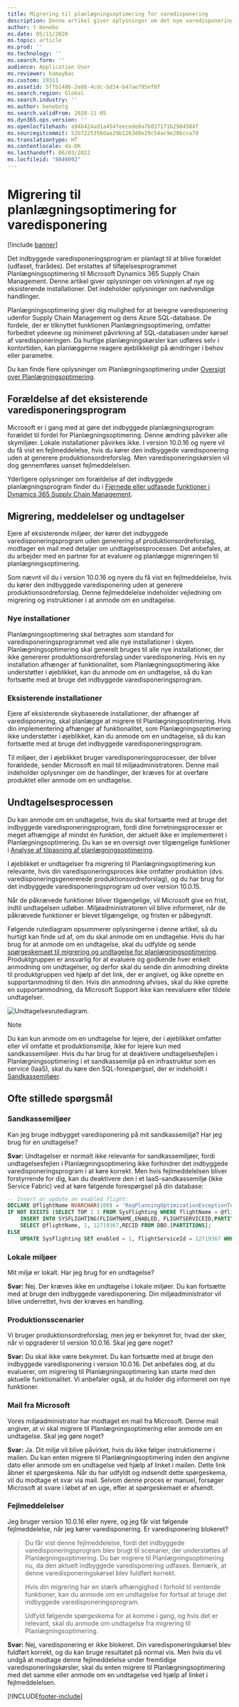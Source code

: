 ```yaml
---
title: Migrering til planlægningsoptimering for varedisponering
description: Denne artikel giver oplysninger om det nye varedisponeringsprogram, Planlægningsoptimering, og om migrering fra det eksisterende program.
author: t-benebo
ms.date: 05/11/2020
ms.topic: article
ms.prod: ''
ms.technology: ''
ms.search.form: ''
audience: Application User
ms.reviewer: kamaybac
ms.custom: 19311
ms.assetid: 5ffb1486-2e08-4cdc-bd34-b47ae795ef0f
ms.search.region: Global
ms.search.industry: ''
ms.author: benebotg
ms.search.validFrom: 2020-11-05
ms.dyn365.ops.version: ''
ms.openlocfilehash: a94b424ad1a454feecede8a7b037171b2984504f
ms.sourcegitcommit: 52b7225350daa29b1263d8e29c54ac9e20bcca70
ms.translationtype: HT
ms.contentlocale: da-DK
ms.lasthandoff: 06/03/2022
ms.locfileid: "8846092"
---
```

# <a name="migration-to-planning-optimization-for-master-planning"></a>Migrering til planlægningsoptimering for varedisponering

[!include [banner](../includes/banner.md)]

Det indbyggede varedisponeringsprogram er planlagt til at blive forældet (udfaset, frarådes). Det erstattes af tilføjelsesprogrammet Planlægningsoptimering til Microsoft Dynamics 365 Supply Chain Management. Denne artikel giver oplysninger om virkningen af nye og eksisterende installationer. Det indeholder oplysninger om nødvendige handlinger.

Planlægningsoptimering giver dig mulighed for at beregne varedisponering udenfor Supply Chain Management og dens Azure SQL-database. De fordele, der er tilknyttet funktionen Planlægningsoptimering, omfatter forbedret ydeevne og minimeret påvirkning af SQL-databasen under kørsel af varedisponeringen. Da hurtige planlægningskørsler kan udføres selv i kontortiden, kan planlæggerne reagere øjeblikkeligt på ændringer i behov eller parametre.

Du kan finde flere oplysninger om Planlægningsoptimering under [Oversigt over Planlægningsoptimering](planning-optimization/planning-optimization-overview.md).

## <a name="obsolescence-of-the-existing-master-planning-engine"></a>Forældelse af det eksisterende varedisponeringsprogram

Microsoft er i gang med at gøre det indbyggede planlægningsprogram forældet til fordel for Planlægningsoptimering. Denne ændring påvirker alle skymiljøer. Lokale installationer påvirkes ikke. I version 10.0.16 og nyere vil du få vist en fejlmeddelelse, hvis du kører den indbyggede varedisponering uden at generere produktionsordreforslag. Men varedisponeringskørslen vil dog gennemføres uanset fejlmeddelelsen.

Yderligere oplysninger om forældelse af det indbyggede planlægningsprogram finder du i [Fjernede eller udfasede funktioner i Dynamics 365 Supply Chain Management](../get-started/removed-deprecated-features-scm-updates.md).

## <a name="migration-messages-and-exceptions"></a>Migrering, meddelelser og undtagelser

Ejere af eksisterende miljøer, der kører det indbyggede varedisponeringsprogram uden generering af produktionsordreforslag, modtager en mail med detaljer om undtagelsesprocessen. Det anbefales, at du arbejder med en partner for at evaluere og planlægge migreringen til planlægningsoptimering.

Som nævnt vil du i version 10.0.16 og nyere du få vist en fejlmeddelelse, hvis du kører den indbyggede varedisponering uden at generere produktionsordreforslag. Denne fejlmeddelelse indeholder vejledning om migrering og instruktioner i at anmode om en undtagelse.

### <a name="new-deployments"></a>Nye installationer

Planlægningsoptimering skal betragtes som standard for varedisponeringsprogrammet ved alle nye installationer i skyen. Planlægningsoptimering skal generelt bruges til alle nye installationer, der ikke genererer produktionsordreforslag under varedisponering. Hvis en ny installation afhænger af funktionalitet, som Planlægningsoptimering ikke understøtter i øjeblikket, kan du anmode om en undtagelse, så du kan fortsætte med at bruge det indbyggede varedisponeringsprogram.

### <a name="existing-deployments"></a>Eksisterende installationer

Ejere af eksisterende skybaserede installationer, der afhænger af varedisponering, skal planlægge at migrere til Planlægningsoptimering. Hvis din implementering afhænger af funktionalitet, som Planlægningsoptimering ikke understøtter i øjeblikket, kan du anmode om en undtagelse, så du kan fortsætte med at bruge det indbyggede varedisponeringsprogram.

Til miljøer, der i øjeblikket bruger varedisponeringsprocesser, der bliver forældede, sender Microsoft en mail til miljøadministratoren. Denne mail indeholder oplysninger om de handlinger, der kræves for at overføre produktet eller anmode om en undtagelse.

## <a name="the-exception-process"></a>Undtagelsesprocessen

Du kan anmode om en undtagelse, hvis du skal fortsætte med at bruge det indbyggede varedisponeringsprogram, fordi dine forretningsprocesser er meget afhængige af mindst én funktion, der aktuelt ikke er implementeret i Planlægningsoptimering. Du kan se en oversigt over tilgængelige funktioner i [Analyse af tilpasning af planlægningsoptimering](planning-optimization/planning-optimization-fit-analysis.md).

I øjeblikket er undtagelser fra migrering til Planlægningsoptimering kun relevante, hvis din varedisponeringsproces ikke omfatter produktion (dvs. varedisponeringsgenererede produktionsordreforslag), og du har brug for det indbyggede varedisponeringsprogram ud over version 10.0.15.

Når de påkrævede funktioner bliver tilgængelige, vil Microsoft give en frist, indtil undtagelsen udløber. Miljøadministratoren vil blive informeret, når de påkrævede funktioner er blevet tilgængelige, og fristen er påbegyndt.

Følgende rutediagram opsummerer oplysningerne i denne artikel, så du hurtigt kan finde ud af, om du skal anmode om en undtagelse. Hvis du har brug for at anmode om en undtagelse, skal du udfylde og sende [spørgeskemaet til migrering og undtagelse for planlægningsoptimering](https://go.microsoft.com/fwlink/?linkid=2144962). Produktgruppen er ansvarlig for at evaluere og godkende hver enkelt anmodning om undtagelser, og derfor skal du sende din anmodning direkte til produktgruppen ved hjælp af det link, der er angivet, og ikke oprette en supportanmodning til den. Hvis din anmodning afvises, skal du ikke oprette en supportanmodning, da Microsoft Support ikke kan reevaluere eller tildele undtagelser.

![Undtagelsesrutediagram.](media/exception-diagram.png "Undtagelsesrutediagram")

> [!NOTE]
> Du kan kun anmode om en undtagelse for lejere, der i øjeblikket omfatter eller vil omfatte et produktionsmiljø, ikke for lejere kun med sandkassemiljøer. Hvis du har brug for at deaktivere undtagelsesfejlen i Planlægningsoptimering i et sandkassemiljø på en infrastruktur som en service (IaaS), skal du køre den SQL-forespørgsel, der er indeholdt i [Sandkassemiljøer](#faq-sandbox).

## <a name="frequently-asked-questions"></a>Ofte stillede spørgsmål

### <a name="sandbox-environments"></a><a name="faq-sandbox"></a>Sandkassemiljøer

Kan jeg bruge indbygget varedisponering på mit sandkassemiljø? Har jeg brug for en undtagelse?

**Svar:** Undtagelser er normalt ikke relevante for sandkassemiljøer, fordi undtagelsesfejlen i Planlægningsoptimering ikke forhindrer det indbyggede varedisponeringsprogram i at køre korrekt. Men hvis fejlmeddelelsen bliver forstyrrende for dig, kan du deaktivere den i et IaaS-sandkassemiljø (ikke Service Fabric) ved at køre følgende forespørgsel på din database:

```sql
-- Insert or update an enabled flight:
DECLARE @flightName NVARCHAR(100) = 'ReqPlanningOptimizationExceptionToggle';
IF NOT EXISTS (SELECT TOP 1 1 FROM SysFlighting WHERE flightName = @flightName)
    INSERT INTO SYSFLIGHTING(FLIGHTNAME,ENABLED, FLIGHTSERVICEID,PARTITION)
    SELECT @flightName, 1, 12719367,RECID FROM DBO.[PARTITIONS];
ELSE
    UPDATE SysFlighting SET enabled = 1, flightServiceId = 12719367 WHERE flightName = @flightName;
```

### <a name="on-premises-environments"></a>Lokale miljøer

Mit miljø er lokalt. Har jeg brug for en undtagelse?

**Svar:** Nej. Der kræves ikke en undtagelse i lokale miljøer. Du kan fortsætte med at bruge den indbyggede varedisponering. Din miljøadministrator vil blive underrettet, hvis der kræves en handling.

### <a name="production-scenarios"></a>Produktionsscenarier

Vi bruger produktionsordreforslag, men jeg er bekymret for, hvad der sker, når vi opgraderer til version 10.0.16. Skal jeg gøre noget?

**Svar:** Du skal ikke være bekymret. Du kan fortsætte med at bruge den indbyggede varedisponering i version 10.0.16. Det anbefales dog, at du evaluerer, om migrering til Planlægningsoptimering kan starte med den aktuelle funktionalitet. Vi anbefaler også, at du holder dig informeret om nye funktioner.

### <a name="email-from-microsoft"></a>Mail fra Microsoft

Vores miljøadministrator har modtaget en mail fra Microsoft. Denne mail angiver, at vi skal migrere til Planlægningsoptimering eller anmode om en undtagelse. Skal jeg gøre noget?

**Svar:** Ja. Dit miljø vil blive påvirket, hvis du ikke følger instruktionerne i mailen. Du kan enten migrere til Planlægningsoptimering inden den angivne dato eller anmode om en undtagelse ved hjælp af linket i mailen. Dette link åbner et spørgeskema. Når du har udfyldt og indsendt dette spørgeskema, vil du modtage et svar via mail. Selvom denne proces er manuel, forsøger Microsoft at svare i løbet af en uge, efter at spørgeskemaet er afsendt.

### <a name="error-messages"></a>Fejlmeddelelser

Jeg bruger version 10.0.16 eller nyere, og jeg får vist følgende fejlmeddelelse, når jeg kører varedisponering. Er varedisponering blokeret?

> Du får vist denne fejlmeddelelse, fordi det indbyggede varedisponeringsprogram blev brugt til scenarier, der understøttes af Planlægningsoptimering. Du bør migrere til Planlægningsoptimering nu, da den aktuelt indbyggede varedisponering udfases. Bemærk, at denne varedisponeringskørsel blev fuldført korrekt.
>
> Hvis din migrering har en stærk afhængighed i forhold til ventende funktioner, kan du anmode om en undtagelse for fortsat at bruge det indbyggede varedisponeringsprogram.
>
> Udfyld følgende spørgeskema for at komme i gang, og hvis det er relevant, skal du anmode om undtagelse fra migrering til Planlægningsoptimering.

**Svar:** Nej, varedisponering er ikke blokeret. Din varedisponeringskørsel blev fuldført korrekt, og du kan bruge resultatet på normal vis. Men hvis du vil undgå at modtage denne fejlmeddelelse under fremtidige varedisponeringskørsler, skal du enten migrere til Planlægningsoptimering med det samme eller anmode om en undtagelse ved hjælp af linket i fejlmeddelelsen.


[!INCLUDE[footer-include](../../includes/footer-banner.md)]
